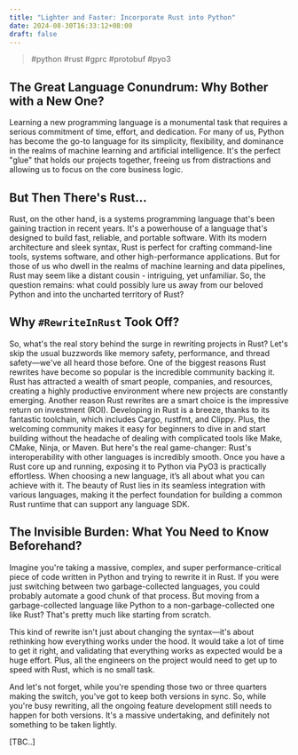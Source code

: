 ```yaml
---
title: "Lighter and Faster: Incorporate Rust into Python"
date: 2024-08-30T16:33:12+08:00
draft: false
---
```


> #python  #rust  #gprc  #protobuf  #pyo3

## The Great Language Conundrum: Why Bother with a New One?

Learning a new programming language is a monumental task that requires a serious commitment of time, effort, and dedication. For many of us, Python has become the go-to language for its simplicity, flexibility, and dominance in the realms of machine learning and artificial intelligence. It's the perfect "glue" that holds our projects together, freeing us from distractions and allowing us to focus on the core business logic.

## But Then There's Rust...

Rust, on the other hand, is a systems programming language that's been gaining traction in recent years. It's a powerhouse of a language that's designed to build fast, reliable, and portable software. With its modern architecture and sleek syntax, Rust is perfect for crafting command-line tools, systems software, and other high-performance applications. But for those of us who dwell in the realms of machine learning and data pipelines, Rust may seem like a distant cousin - intriguing, yet unfamiliar. So, the question remains: what could possibly lure us away from our beloved Python and into the uncharted territory of Rust?

## Why `#RewriteInRust` Took Off?

So, what's the real story behind the surge in rewriting projects in Rust? Let's skip the usual buzzwords like memory safety, performance, and thread safety—we've all heard those before. One of the biggest reasons Rust rewrites have become so popular is the incredible community backing it. Rust has attracted a wealth of smart people, companies, and resources, creating a highly productive environment where new projects are constantly emerging.
Another reason Rust rewrites are a smart choice is the impressive return on investment (ROI). Developing in Rust is a breeze, thanks to its fantastic toolchain, which includes Cargo, rustfmt, and Clippy. Plus, the welcoming community makes it easy for beginners to dive in and start building without the headache of dealing with complicated tools like Make, CMake, Ninja, or Maven.
But here's the real game-changer: Rust's interoperability with other languages is incredibly smooth. Once you have a Rust core up and running, exposing it to Python via PyO3 is practically effortless. When choosing a new language, it’s all about what you can achieve with it. The beauty of Rust lies in its seamless integration with various languages, making it the perfect foundation for building a common Rust runtime that can support any language SDK.

## The Invisible Burden: What You Need to Know Beforehand?

Imagine you're taking a massive, complex, and super performance-critical piece of code written in Python and trying to rewrite it in Rust. If you were just switching between two garbage-collected languages, you could probably automate a good chunk of that process. But moving from a garbage-collected language like Python to a non-garbage-collected one like Rust? That's pretty much like starting from scratch.

This kind of rewrite isn't just about changing the syntax—it's about rethinking how everything works under the hood. It would take a lot of time to get it right, and validating that everything works as expected would be a huge effort. Plus, all the engineers on the project would need to get up to speed with Rust, which is no small task.

And let's not forget, while you're spending those two or three quarters making the switch, you've got to keep both versions in sync. So, while you're busy rewriting, all the ongoing feature development still needs to happen for both versions. It's a massive undertaking, and definitely not something to be taken lightly.

[TBC..]